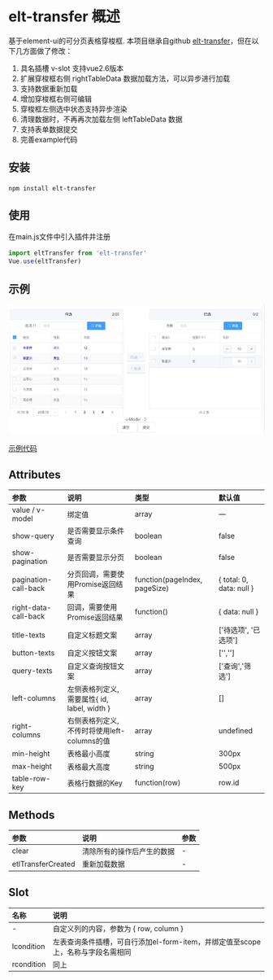 # elt-transfer 概述
基于element-ui的可分页表格穿梭框. 本项目继承自github [elt-transfer](https://github.com/TanxiangCode/elt-transfer.git)，但在以下几方面做了修改：

1. 具名插槽 v-slot 支持vue2.6版本
2. 扩展穿梭框右侧 rightTableData 数据加载方法，可以异步进行加载
3. 支持数据重新加载
4. 增加穿梭框右侧可编辑
5. 穿梭框左侧选中状态支持异步渲染
6. 清理数据时，不再再次加载左侧 leftTableData 数据
7. 支持表单数据提交
8. 完善example代码


## 安装
`npm install elt-transfer`

## 使用
在main.js文件中引入插件并注册
``` js
import eltTransfer from 'elt-transfer'
Vue.use(eltTransfer)
```

## 示例

![截图](/examples/elt-transfer.jpeg)


[示例代码](/examples/App.vue)

## Attributes
| 参数 | 说明 | 类型 | 默认值 |
| :--- | :--- | :--- | :--- |
| value / v-model | 绑定值 | array | — |
| show-query | 是否需要显示条件查询 | boolean | false |
| show-pagination | 是否需要显示分页 | boolean | false |
| pagination-call-back | 分页回调，需要使用Promise返回结果 | function(pageIndex, pageSize) | { total: 0, data: null } |
| right-data-call-back | 回调，需要使用Promise返回结果 | function() | { data: null } |
| title-texts | 自定义标题文案 | array | ['待选项', '已选项'] |
| button-texts | 自定义按钮文案 | array | ['',''] |
| query-texts | 自定义查询按钮文案 | array | ['查询','筛选'] |
| left-columns | 左侧表格列定义, 需要属性{ id, label, width } | array | [] |
| right-columns | 右侧表格列定义, 不传时将使用left-columns的值  | array | undefined |
| min-height | 表格最小高度 | string | 300px |
| max-height | 表格最大高度 | string | 500px |
| table-row-key | 表格行数据的Key | function(row) | row.id |

## Methods
| 参数 | 说明 | 参数 |
| :--- | :--- | :--- |
| clear | 清除所有的操作后产生的数据 | - |
| etlTransferCreated | 重新加载数据 | - |

## Slot
| 名称 | 说明 |
| :--- | :--- |
| - | 自定义列的内容，参数为 { row, column } |
| lcondition | 左表查询条件插槽，可自行添加el-form-item，并绑定值至scope上，名称与字段名需相同 |
| rcondition | 同上 |




